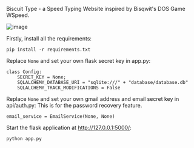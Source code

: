 Biscuit Type - a Speed Typing Website inspired by Bisqwit's DOS Game WSpeed. 

![image](https://github.com/eternalweary27/BiscuitType/assets/99358134/6c59c2b2-cedf-4531-a03f-8ba9342d1850)

Firstly, install all the requirements:

```
pip install -r requirements.txt
```

Replace `None` and set your own flask secret key in app.py:

```
class Config:
    SECRET_KEY = None;
    SQLALCHEMY_DATABASE_URI = "sqlite:///" + "database/database.db"
    SQLALCHEMY_TRACK_MODIFICATIONS = False
```

Replace `None` and set your own gmail address and email secret key in api/auth.py:
This is for the password recovery feature.

```
email_service = EmailService(None, None)
```

Start the flask application at http://127.0.0.1:5000/:

```
python app.py
```
